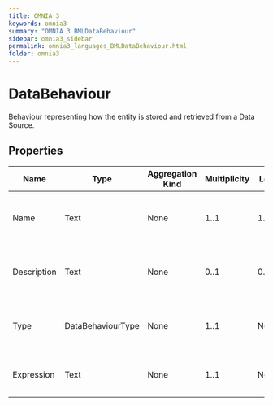 ```yaml
---
title: OMNIA 3
keywords: omnia3
summary: "OMNIA 3 BMLDataBehaviour"
sidebar: omnia3_sidebar
permalink: omnia3_languages_BMLDataBehaviour.html
folder: omnia3
---
```


# DataBehaviour
Behaviour representing how the entity is stored and retrieved from a Data Source.
## Properties

| Name | Type | Aggregation Kind | Multiplicity | Length | Description |
| --------- | --------- | --------- | --------- | --------- | --------- |
| Name | Text | None | 1..1 | 1..32 | The name of the entity (unique identifier). |
| Description | Text | None | 0..1 | 0..1024 | The textual explanation of the entities' purpose. |
| Type | DataBehaviourType | None | 1..1 | None | The execution moment of the behaviour. |
| Expression | Text | None | 1..1 | None | The C# code that will be executed. |


